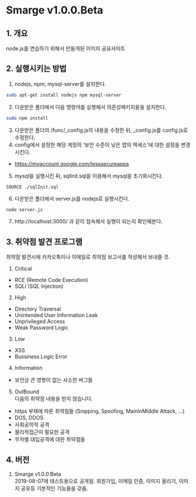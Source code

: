 Smarge v1.0.0.Beta
==
## 1. 개요
node.js를 연습하기 위해서 만들게된 이미지 공유사이트

## 2. 실행시키는 방법
1. nodejs, npm, mysql-server를 설치한다.
~~~bash
sudo apt-get install nodejs npm mysql-server
~~~
2. 다운받은 폴더에서 다음 명령어를 실행해서 의존성패키지들을 설치한다.
~~~bash
sudo npm install
~~~
3. 다운받은 폴더의 /func/_config.js의 내용을 수정한 뒤, _config.js를 config.js로 수정한다.
4. config에서 설정한 해당 계정의 '보안 수준이 낮은 앱의 액세스'에 대한 설정을 변경시킨다.
- https://myaccount.google.com/lesssecureapps 
5. mysql을 실행시킨 뒤, sqlInit.sql을 이용해서 mysql을 초기화시킨다.
~~~mysql
SOURCE ./sqlInit.sql
~~~
6. 다운받은 폴더에서 server.js를 nodejs로 실행시킨다.
~~~bash
node server.js
~~~
7. http://localhost:3000/ 과 같이 접속해서 실행이 되는지 확인해본다.

## 3. 취약점 발견 프로그램
취약점 발견시에 카카오톡이나 이메일로 취약점 보고서를 작성해서 보내줄 것.
1. Critical  
- RCE (Remote Code Execution)
- SQLi (SQL Injection)

2. High
- Directory Traversal
- Unintended User Information Leak
- Unprivileged Access
- Weak Password Logic

3. Low
- XSS
- Bussiness Logic Error

4. Information
- 보안상 큰 영향이 없는 사소한 버그들

5. OutBound  
다음의 취약점 내용을 받지 않습니다.
- https 부재에 따른 취약점들 (Snipping, Spoofing, MainInMiddle Attack, ...)
- DOS, DDOS
- 사회공학적 공격
- 물리적접근이 필요한 공격
- 무차별 대입공격에 대한 취약점들

## 4. 버전
1. Smarge v1.0.0.Beta  
2019-08-07에 테스트용으로 공개됨. 회원가입, 이메일 인증, 이미지 올리기, 이미지 공유등 기본적인 기능들을 갖춤.
